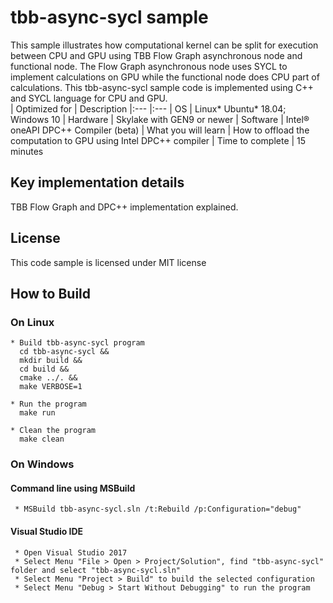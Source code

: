 # tbb-async-sycl sample
This sample illustrates how computational kernel can be split for execution between CPU and GPU using TBB Flow Graph asynchronous node and functional node. The Flow Graph asynchronous node uses SYCL to implement calculations on GPU while the functional node does CPU part of calculations. This tbb-async-sycl sample code is implemented using C++ and SYCL language for CPU and GPU.  
| Optimized for                     | Description
|:---                               |:---
| OS                                | Linux* Ubuntu* 18.04; Windows 10
| Hardware                          | Skylake with GEN9 or newer
| Software                          | Intel&reg; oneAPI DPC++ Compiler (beta) 
| What you will learn               | How to offload the computation to GPU using Intel DPC++ compiler
| Time to complete                  | 15 minutes

  
## Key implementation details 
TBB Flow Graph and DPC++ implementation explained. 

## License  
This code sample is licensed under MIT license

## How to Build

### On Linux
    * Build tbb-async-sycl program
      cd tbb-async-sycl &&
      mkdir build &&
      cd build &&
      cmake ../. &&
      make VERBOSE=1

    * Run the program
      make run

    * Clean the program
      make clean

### On Windows

#### Command line using MSBuild
     * MSBuild tbb-async-sycl.sln /t:Rebuild /p:Configuration="debug"

#### Visual Studio IDE
     * Open Visual Studio 2017
     * Select Menu "File > Open > Project/Solution", find "tbb-async-sycl" folder and select "tbb-async-sycl.sln"
     * Select Menu "Project > Build" to build the selected configuration
     * Select Menu "Debug > Start Without Debugging" to run the program
